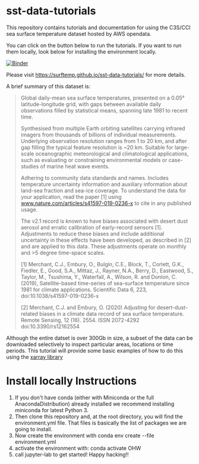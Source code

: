 # sst-data-tutorials

This repository contains tutorials and documentation for using the C3S/CCI sea surface temperature dataset hosted by AWS opendata.

You can click on the button below to run the tutorials. If you want to run them locally, look below for installing the environment locally.

[![Binder](https://mybinder.org/badge_logo.svg)](https://mybinder.org/v2/gh/cgentemann/sst-data-tutorials/HEAD)


Please visit https://surftemp.github.io/sst-data-tutorials/ for more details.

A brief summary of this dataset is:

> Global daily-mean sea surface temperatures, presented on a 0.05° latitude-longitude grid, with gaps between available daily observations filled by statistical means, spanning late 1981 to recent time.
>
> Synthesised from multiple Earth orbiting satellites carrying infrared imagers from thousands of billions of individual measurements. Underlying observation resolution ranges from 1 to 20 km, and after gap filling the typical feature resolution is ~20 km. Suitable for large-scale oceanographic meteorological and climatological applications, such as evaluating or constraining environmental models or case-studies of marine heat wave events.
>
> Adhering to community data standards and names. Includes temperature uncertainty information and auxiliary information about land-sea fraction and sea-ice coverage. To understand the data for your application, read the paper [1] using <a href="www.nature.com/articles/s41597-019-0236-x">www.nature.com/articles/s41597-019-0236-x</a> to cite in any published usage.
>
> The v2.1 record is known to have biases associated with desert dust aerosol and erratic calibration of early-record sensors [1]. Adjustments to reduce these biases and include additional uncertainty in these effects have been developed, as described in [2] and are applied to this data. These adjustments operate on monthly and >5 degree time-space scales.
> 
> [1] Merchant, C.J., Embury, O., Bulgin, C.E., Block, T., Corlett, G.K., Fiedler, E., Good, S.A., Mittaz, J., Rayner, N.A., Berry, D., Eastwood, S., Taylor, M., Tsushima, Y., Waterfall, A., Wilson, R. and Donlon, C. (2019), Satellite-based time-series of sea-surface temperature since 1981 for climate applications. Scientific Data 6, 223, doi:10.1038/s41597-019-0236-x
>
> [2] Merchant, C.J. and Embury, O. (2020) Adjusting for desert-dust-related biases in a climate data record of sea surface temperature. Remote Sensing, 12 (16). 2554. ISSN 2072-4292 doi:10.3390/rs12162554

Although the entire datset is over 300Gb in size, a subset of the data can be downloaded selectively to inspect particular areas, locations or time periods.  This tutorial will provide some basic examples of how to do this using the [xarray library]( http://xarray.pydata.org/en/stable/)

# Install locally Instructions
1. If you don't have conda (either with Miniconda or the full AnacondaDistribution) already installed we recommend installing miniconda for latest Python 3.
1. Then clone this repository and, at the root directory, you will find the environment.yml file. That files is basically the list of packages we are going to install.
1. Now create the environment with conda env create --file environment.yml
1. activate the environment with: conda activate OHW
1. call jupyter-lab to get started! Happy hacking!!

